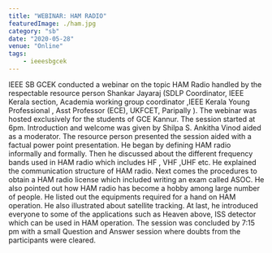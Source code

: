 ```yaml
---
title: "WEBINAR: HAM RADIO"
featuredImage: ./ham.jpg
category: "sb"
date: "2020-05-28"
venue: "Online"
tags:
    - ieeesbgcek
---
```

IEEE SB GCEK conducted a webinar on the topic HAM Radio handled by the respectable resource person Shankar Jayaraj (SDLP Coordinator, IEEE Kerala section, Academia working group coordinator ,IEEE Kerala Young Professional , Asst Professor (ECE), UKFCET, Paripally ).
The webinar was hosted exclusively for the students of GCE Kannur. The session started at 6pm. Introduction and welcome was given by Shilpa S. Ankitha Vinod aided as a moderator.
The resource person presented the session aided with a factual power point presentation. He began by defining HAM radio informally and formally. Then he discussed about the different frequency bands used in HAM radio which includes HF , VHF ,UHF etc. He explained the communication structure of HAM radio. Next comes the procedures to obtain a HAM radio license which included writing an exam called ASOC. He also pointed out how HAM radio has become a hobby among large number of people. He listed out the equipments required for a hand on HAM operation. He also illustrated about satellite tracking. At last, he introduced everyone to some of the applications such as Heaven above, ISS detector which can be used in HAM operation.
 The session was concluded by 7:15 pm with a small Question and Answer session where doubts from the participants were cleared.
